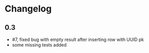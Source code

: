 # Changelog

## 0.3

- #7, fixed bug with empty result after inserting row with UUID pk 
- some missing tests added
